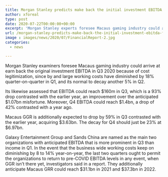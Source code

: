 ```yaml
---
title: Morgan Stanley predicts make back the initial investment EBITDA for Macau in Q3
author: xforeal 
type: post
date: 2020-07-22T00:00:00+00:00
excerpt: 'Morgan Stanley experts foresee Macaus gaming industry could arrive at earn back the original investment EBITDA in Q3 2020 because of cost justification, since by and large working costs have diminished by 18&amp;percnt; quarter-on-quarter in Q1, and its normal to decrease another 5&amp;percnt; in Q2 '
url: /morgan-stanley-predicts-make-back-the-initial-investment-ebitda-for-macau-in-q3/
image : images/news/2020/07/FinancialReport-2.jpg
categories:
  - news

---
```

Morgan Stanley examiners foresee Macaus gaming industry could arrive at earn back the original investment EBITDA in Q3 2020 because of cost legitimization, since by and large working costs have diminished by 18&percnt; quarter-on-quarter in Q1, and its normal to decay another 5&percnt; in Q2. 

Its likewise assessed that EBITDA could reach $160m in Q3, which is a 93&percnt; drop contrasted with the earlier year, an improvement over the anticipated $1.07bn misfortune. Moreover, Q4 EBITDA could reach $1.4bn, a drop of 42&percnt; contrasted with a year ago. 

Macaus GGR is additionally expected to drop by 59&percnt; in Q3 contrasted with the earlier year, acquiring $3.63bn. The decay for Q4 should just be 23&percnt; at $6.97bn. 

Galaxy Entertainment Group and Sands China are named as the main two organizations with anticipated EBITDA that is more prominent in Q3 than income in Q1. In the event that the business wide working costs keep on diminishing by 8 to 14&percnt; year-on-year, the last two quarters ought to permit the organizations to return to pre-COVID EBITDA levels in any event, when GGR isn&#8217;t there yet, investigators said in a report. They additionally anticipate Macaus GRR could reach $31.1bn in 2021 and $37.3bn in 2022.